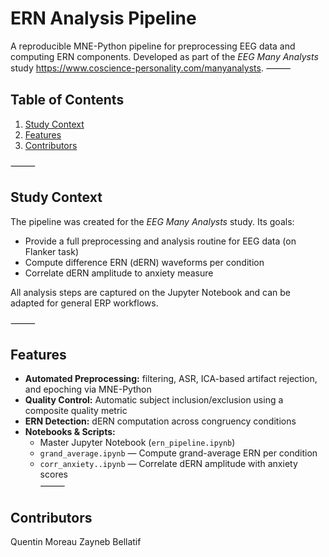 # ERN Analysis Pipeline

A reproducible MNE-Python pipeline for preprocessing EEG data and computing ERN components. Developed as part of the *EEG Many Analysts* study https://www.coscience-personality.com/manyanalysts.
⸻

## Table of Contents
1. [Study Context](#study-context)  
2. [Features](#features)  
3. [Contributors](#contributors)  

⸻

## Study Context

The pipeline was created for the *EEG Many Analysts* study. Its goals:
- Provide a full preprocessing and analysis routine for EEG data (on Flanker task)
- Compute difference ERN (dERN) waveforms per condition  
- Correlate dERN amplitude to anxiety measure

All analysis steps are captured on the Jupyter Notebook and can be adapted for general ERP workflows.

⸻

## Features
- **Automated Preprocessing:** filtering, ASR, ICA-based artifact rejection, and epoching via MNE-Python  
- **Quality Control:** Automatic subject inclusion/exclusion using a composite quality metric  
- **ERN Detection:** dERN computation across congruency conditions 
- **Notebooks & Scripts:**  
  - Master Jupyter Notebook (`ern_pipeline.ipynb`)  
  - `grand_average.ipynb` — Compute grand-average ERN per condition  
  - `corr_anxiety..ipynb` — Correlate dERN amplitude with anxiety scores  
⸻

## Contributors
Quentin Moreau
Zayneb Bellatif
